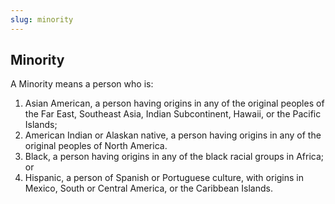 ```yaml
---
slug: minority
---
```

## Minority

A Minority means a person who is: 
1) Asian American, a person having origins in any of the original peoples of the Far East, Southeast Asia, Indian Subcontinent, Hawaii, or the Pacific Islands; 
2) American Indian or Alaskan native, a person having origins in any of the original peoples of North America. 
3) Black, a person having origins in any of the black racial groups in Africa; or 
4) Hispanic, a person of Spanish or Portuguese culture, with origins in Mexico, South or Central America, or the Caribbean Islands.